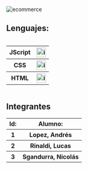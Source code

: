 ![ecommerce](https://github.com/CodeSystem2022/ecommercePrimates/assets/111933179/38ab7e94-c1e7-4d05-a33f-cff9f32050ac)

## Lenguajes:

<div style="overflow-x: auto; overflow-y: hidden;">
  <table>
    <tr>
      <th>JScript</th>
      <th> <img src="https://user-images.githubusercontent.com/111594677/232659377-a34daabe-5216-44b3-a4c6-02e880d21312.png" alt="imagen" width="25"> </th>
    </tr>
    <tr>
      <th>CSS</th>
      <th> <img src="https://github.com/CodeSystem2022/PrimatesCuartoSemestre/assets/111594677/4c2a0a3a-0661-4964-b4bd-47130fa304ee" alt="imagen" width="25"> </th>
    </tr>
    <tr>
      <th>HTML</th>
      <th> <img src="https://github.com/CodeSystem2022/PrimatesCuartoSemestre/assets/111594677/91f23856-6e06-4fb2-bc07-2e2ac0c73aff" alt="imagen" width="25"> </th>
    </tr>
  </table>
</div>

## Integrantes


  <table style="width: 100%; text-align: center;">
      <tr>
      <th>Id:</th>
      <th>Alumno:</th>
    </tr>
    <tr>
      <th>1</th>
      <th>Lopez, Andrés</th>
    </tr>
    <tr>
      <th>2</th>
      <th>Rinaldi, Lucas</th>
    </tr>
    <tr>
      <th>3</th>
      <th>Sgandurra, Nicolás</th>
    </tr>
  </table>
